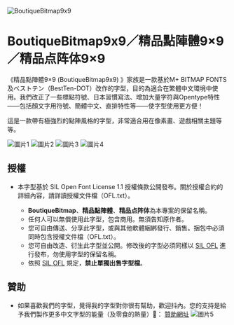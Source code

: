 ![BoutiqueBitmap9x9](https://github.com/scott0107000/BoutiqueBitmap9x9/blob/813a27895296830b7220aaf3862c398abe557da0/README_IMG/%E6%9C%AA%E5%91%BD%E5%90%8D-2.png)

# BoutiqueBitmap9x9／精品點陣體9×9／精品点阵体9×9

 《精品點陣體9×9 (BoutiqueBitmap9x9) 》家族是一款基於M+ BITMAP FONTS及ベストテン（BestTen-DOT）改作的字型，目的為適合在繁體中文環境中使用。我們改正了一些標點符號、日本習慣寫法、增加大量字符與Opentype特性——包括顏文字用符號、簡體中文、直排特性等——使字型使用更方便！

這是一款帶有極強烈的點陣風格的字型，非常適合用在像素畫、遊戲相關主題等等。

![圖片1](https://github.com/scott0107000/BoutiqueBitmap9x9/blob/20b5d239b6cb563349fcab52393269377fd81338/README_IMG/%E6%9C%AA%E5%91%BD%E5%90%8D-7.png)
![圖片2](https://github.com/scott0107000/BoutiqueBitmap9x9/blob/20b5d239b6cb563349fcab52393269377fd81338/README_IMG/%E6%9C%AA%E5%91%BD%E5%90%8D-8.png)
![圖片3](https://github.com/scott0107000/BoutiqueBitmap9x9/blob/20b5d239b6cb563349fcab52393269377fd81338/README_IMG/%E6%9C%AA%E5%91%BD%E5%90%8D-9.png)
![圖片4](https://github.com/scott0107000/BoutiqueBitmap9x9/blob/20b5d239b6cb563349fcab52393269377fd81338/README_IMG/%E6%9C%AA%E5%91%BD%E5%90%8D-10.png)

## 授權

- 本字型基於 SIL Open Font License 1.1 授權條款公開發布。關於授權合約的詳細內容，請詳讀授權文件檔（OFL.txt）。

  - **BoutiqueBitmap**、**精品點陣體**、**精品点阵体**為本專案的保留名稱。
  - 任何人可以無償使用此字型，包含商用。無須告知原作者。
  - 您可自由傳送、分享此字型，或與其他軟體綑綁發行、銷售。捆包中必須同時包含授權文件檔（OFL.txt）。
  - 您可自由改造、衍生此字型並公開。修改後的字型必須同樣以 [SIL OFL](https://scripts.sil.org/OFL) 進行發布，勿使用字型的保留名稱。
  - 依照 [SIL OFL](https://scripts.sil.org/OFL) 規定，**禁止單獨出售字型檔**。

 ## 贊助

 - 如果喜歡我們的字型，覺得我的字型對你很有幫助，歡迎抖內。您的支持是給予我們製作更多中文字型的能量（及零食的熱量）🥰：
 [贊助網址](https://core.newebpay.com/EPG/boutiquebitmap/aQJIdj)
![圖片5](https://github.com/scott0107000/BoutiqueBitmap9x9/blob/2a52c26e7d46aaa2a5cbbd2a9e7bd191896081c6/README_IMG/%E6%9C%AA%E5%91%BD%E5%90%8D-11.png)
